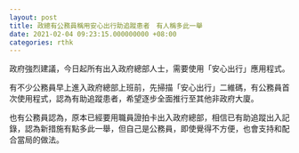 ```yaml
---
layout: post
title: 政總有公務員稱用安心出行助追蹤患者　有人稱多此一舉
date: 2021-02-04 09:23:15.000000000 +08:00
categories: rthk
---
```


政府強烈建議，今日起所有出入政府總部人士，需要使用「安心出行」應用程式。

有不少公務員早上進入政府總部上班前，先掃描「安心出行」二維碼，有公務員首次使用程式，認為有助追蹤患者，希望逐步全面推行至其他非政府大廈。

也有公務員認為，原本已經要用職員證拍卡出入政府總部，相信已有助追蹤出入記錄，認為新措施有點多此一舉，但自己是公務員，即使覺得不方便，也會支持和配合當局的做法。
